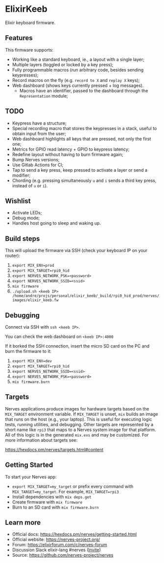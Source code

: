 # ElixirKeeb

Elixir keyboard firmware.

## Features

This firmware supports:

- Working like a standard keyboard, ie., a layout with a single layer;
- Multiple layers (toggled or locked by a key press);
- Fully programmable macros (run arbitrary code, besides sending keypresses);
- Record macros on the fly (e.g. `record to X` and `replay X` keys);
- Web dashboard (shows keys currently pressed + log messages).
    * Macros have an identifier, passed to the dashboard through the `Representation` module;

## TODO

- Keypress have a structure;
- Special recording macro that stores the keypresses in a stack, useful to obtain input from the user;
- Web dashboard highlights all keys that are pressed, not only the first one;
- Metrics for GPIO read latency + GPIO to keypress latency;
- Redefine layout without having to burn firmware again;
- Bump Nerves versions;
- Use Gitlab Actions for CI;
- Tap to send a key press, keep pressed to activate a layer or send a modifier;
- Chording (e.g. pressing simultaneously `u` and `i` sends a third key press, instead of `u` or `i`).

## Wishlist

- Activate LEDs;
- Debug mode;
- Handles host going to sleep and waking up.

## Build steps

This will upload the firmware via SSH (check your keyboard IP on your router):

1. `export MIX_ENV=prod`
2. `export MIX_TARGET=rpi0_hid`
3. `export NERVES_NETWORK_PSK=<password>`
4. `export NERVES_NETWORK_SSID=<ssid>`
5. `mix firmware`
6. `./upload.sh <keeb IP> /home/andre/projs/personal/elixir_keeb/_build/rpi0_hid_prod/nerves/images/elixir_keeb.fw`

## Debugging

Connect via SSH with `ssh <keeb IP>`.

You can check the web dashboard on `<keeb IP>:4000`

If it borked the SSH connection, insert the micro SD card on the PC and burn the firmware to it:

1. `export MIX_ENV=dev`
2. `export MIX_TARGET=rpi0_hid`
3. `export NERVES_NETWORK_SSID=<ssid>`
4. `export NERVES_NETWORK_PSK=<password>`
5. `mix firmware.burn`

## Targets

Nerves applications produce images for hardware targets based on the
`MIX_TARGET` environment variable. If `MIX_TARGET` is unset, `mix` builds an
image that runs on the host (e.g., your laptop). This is useful for executing
logic tests, running utilities, and debugging. Other targets are represented by
a short name like `rpi3` that maps to a Nerves system image for that platform.
All of this logic is in the generated `mix.exs` and may be customized. For more
information about targets see:

https://hexdocs.pm/nerves/targets.html#content

## Getting Started

To start your Nerves app:
  * `export MIX_TARGET=my_target` or prefix every command with
    `MIX_TARGET=my_target`. For example, `MIX_TARGET=rpi3`
  * Install dependencies with `mix deps.get`
  * Create firmware with `mix firmware`
  * Burn to an SD card with `mix firmware.burn`

## Learn more

  * Official docs: https://hexdocs.pm/nerves/getting-started.html
  * Official website: https://nerves-project.org/
  * Forum: https://elixirforum.com/c/nerves-forum
  * Discussion Slack elixir-lang #nerves ([Invite](https://elixir-slackin.herokuapp.com/))
  * Source: https://github.com/nerves-project/nerves
